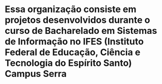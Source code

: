 # Essa organização consiste em projetos desenvolvidos durante o curso de Bacharelado em Sistemas de Informação no IFES (Instituto Federal de Educação, Ciência e Tecnologia do Espírito Santo) Campus Serra
